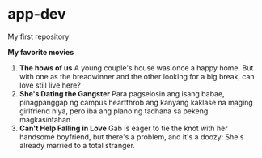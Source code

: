 # app-dev
My first repository

**My favorite movies**
1. **The hows of us** A young couple's house was once a happy home. But with one as the breadwinner and the other looking for a big break, can love still live here?
2. **She's Dating the Gangster** Para pagselosin ang isang babae, pinagpanggap ng campus heartthrob ang kanyang kaklase na maging girlfriend niya, pero iba ang plano ng tadhana sa pekeng magkasintahan.
3. **Can't Help Falling in Love** Gab is eager to tie the knot with her handsome boyfriend, but there's a problem, and it's a doozy: She's already married to a total stranger.
